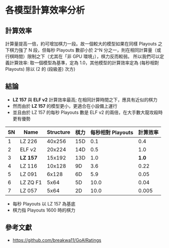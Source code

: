 # 各模型計算效率分析

## 計算效率
計算量提高一倍，約可增加棋力一段。故一個較大的模型如果在同樣 Playouts 之下棋力強了 N 段，但每秒 Playouts 數卻小於 2^N 分之一，則在相同計算量（或行棋時間）限制之下（尤其在「非 GPU 環境」），棋力反而較弱。
所以我們可以定義計算效率:
取一個模型為基準，定為 1.0，其他模型的計算效率定為 (每秒相對 Playouts) 除以 (2 的 (段級差) 次方)

## 結論
- **LZ 157** 與 **ELF v2** 計算效率最高; 在相同計算時間之下，應具有近似的棋力
- 然而由於 **LZ 157** 的模型更小，更適合在小設備上運行
- 並且由於 LZ 157 的每秒 Playouts 數是 ELF v2 的兩倍，在大手數大龍攻殺時更有優勢


| SN | Name | Structure | 棋力 |  每秒相對 Playouts | 計算效率 |
| --- | --- | --------- | --- | ------------- | --- | 
|1 | LZ 226 | 40x256 | 15D | 0.1 | 0.4|
|2 | ELF v2 | 20x224 | 14D |  0.5 | 1.0 |
|3| **LZ 157**| 15x192 | 13D | 1.0 |**1.0**|
|4 | LZ 116 | 10x128 | 9D | 3.6 | 0.22|
|5 | LZ 091 | 6x128 | 6D | 5.9 | 0.05|
|6 | LZ ZQ F1 | 5x64 | 5D | 10.0 | 0.04|
|7 | LZ 057 | 5x64 | 2D | 10.0 | 0.005|

- 每秒 Playouts 以 LZ 157 為基底
- 棋力指 Playouts 1600 時的棋力

## 參考文獻
- https://github.com/breakwa11/GoAIRatings
